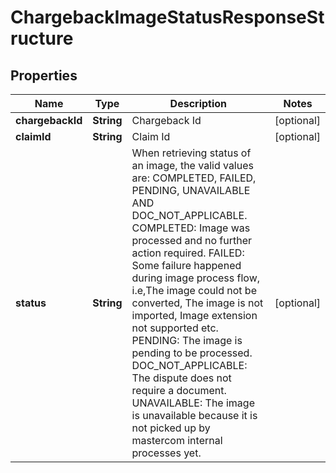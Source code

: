 

# ChargebackImageStatusResponseStructure


## Properties

| Name | Type | Description | Notes |
|------------ | ------------- | ------------- | -------------|
|**chargebackId** | **String** | Chargeback Id |  [optional] |
|**claimId** | **String** | Claim Id |  [optional] |
|**status** | **String** | When retrieving status of an image, the valid values are: COMPLETED, FAILED, PENDING, UNAVAILABLE AND DOC_NOT_APPLICABLE. COMPLETED: Image was processed and no further action required. FAILED: Some failure happened during image process flow, i.e,The image could not be converted, The image is not imported, Image extension not supported etc. PENDING: The image is pending to be processed. DOC_NOT_APPLICABLE: The dispute does not require a document. UNAVAILABLE: The image is unavailable because it is not picked up by mastercom internal processes yet. |  [optional] |



